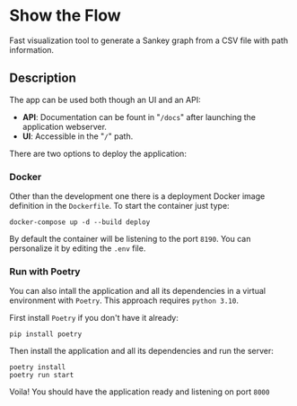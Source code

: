 # Show the Flow

Fast visualization tool to generate a Sankey graph from a CSV file with path information.

## Description

The app can be used both though an UI and an API:
* **API**: Documentation can be fount in "`/docs`" after launching the application webserver.
* **UI**: Accessible in the "`/`" path.

There are two options to deploy the application:
### Docker
Other than the development one there is a deployment Docker image definition in the `Dockerfile`. To start the container just type:
```
docker-compose up -d --build deploy
``` 
By default the container will be listening to the port `8190`. You can personalize it by editing the `.env` file.

### Run with Poetry
You can also intall the application and all its dependencies in a virtual environment with `Poetry`. This approach requires `python 3.10`.

First install `Poetry` if you don't have it already:
```
pip install poetry
```
Then install the application and all its dependencies and run the server:
```
poetry install
poetry run start
```
Voila! You should have the application ready and listening on port `8000`

